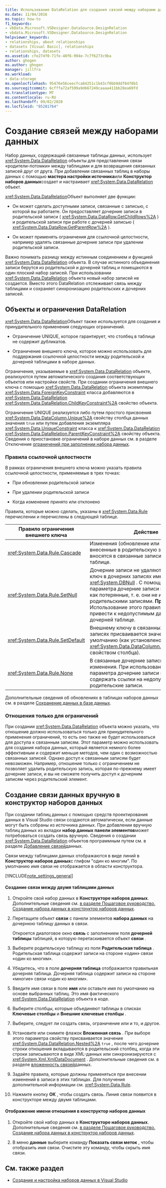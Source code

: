 ```yaml
---
title: Использование DataRelation для создания связей между наборами данных
ms.date: 11/04/2016
ms.topic: how-to
f1_keywords:
- vbData.Microsoft.VSDesigner.DataSource.DesignRelation
- vbdata.Microsoft.VSDesigner.DataSource.DesignRelation
helpviewer_keywords:
- relationships, about relationships
- datasets [Visual Basic], relationships
- relationships, datasets
ms.assetid: cfe274f0-71fe-40f6-994e-7c7f6273c9ba
author: ghogen
ms.author: ghogen
manager: jillfra
ms.workload:
- data-storage
ms.openlocfilehash: 95476e56ceecfca84251c1b43cf0bb9ddf84f8b5
ms.sourcegitcommit: 6cfffa72af599a9d667249caaaa411bb28ea69fd
ms.translationtype: MT
ms.contentlocale: ru-RU
ms.lasthandoff: 09/02/2020
ms.locfileid: "85281764"
---
```

# <a name="create-relationships-between-datasets"></a>Создание связей между наборами данных
Набор данных, содержащий связанные таблицы данных, использует <xref:System.Data.DataRelation> объекты для представления связи «родители-потомки» между таблицами и для возвращения связанных записей друг от друга. При добавлении связанных таблиц в наборы данных с помощью **мастера настройки источника**или **Конструктор наборов данных**создает и настраивает <xref:System.Data.DataRelation> объект.

<xref:System.Data.DataRelation>Объект выполняет две функции:

- Он может сделать доступными записи, связанные с записью, с которой вы работаете. Он предоставляет дочерние записи в родительской записи ( <xref:System.Data.DataRow.GetChildRows%2A> ) и родительской записи при работе с дочерней записью ( <xref:System.Data.DataRow.GetParentRow%2A> ).

- Он может применять ограничения для ссылочной целостности, например удалять связанные дочерние записи при удалении родительской записи.

Важно понимать разницу между истинным соединением и функцией <xref:System.Data.DataRelation> объекта. В случае истинного объединения записи берутся из родительской и дочерней таблиц и помещаются в один плоский набор записей. При использовании <xref:System.Data.DataRelation> объекта новый набор записей не создается. Вместо этого DataRelation отслеживает связь между таблицами и сохраняет синхронизацию родительских и дочерних записей.

## <a name="datarelation-objects-and-constraints"></a>Объекты и ограничения DataRelation
<xref:System.Data.DataRelation>Объект также используется для создания и принудительного применения следующих ограничений.

- Ограничение UNIQUE, которое гарантирует, что столбец в таблице не содержит дубликатов.

- Ограничение внешнего ключа, которое можно использовать для поддержания ссылочной целостности между родительской и дочерней таблицами в наборе данных.

Ограничения, указываемые в <xref:System.Data.DataRelation> объекте, реализуются путем автоматического создания соответствующих объектов или настройки свойств. При создании ограничения внешнего ключа с помощью <xref:System.Data.DataRelation> объекта экземпляры <xref:System.Data.ForeignKeyConstraint> класса добавляются в <xref:System.Data.DataRelation> <xref:System.Data.DataRelation.ChildKeyConstraint%2A> свойство объекта.

Ограничение UNIQUE реализуется либо путем простого присвоения <xref:System.Data.DataColumn.Unique%2A> свойству столбца данных значения `true` или путем добавления экземпляра <xref:System.Data.UniqueConstraint> класса к <xref:System.Data.DataRelation> <xref:System.Data.DataRelation.ParentKeyConstraint%2A> свойству объекта. Сведения о приостановке ограничений в наборе данных см. в разделе Отключение [ограничений при заполнении набора данных](../data-tools/turn-off-constraints-while-filling-a-dataset.md).

### <a name="referential-integrity-rules"></a>Правила ссылочной целостности
В рамках ограничения внешнего ключа можно указать правила ссылочной целостности, применяемые в трех точках:

- При обновлении родительской записи

- При удалении родительской записи

- Когда изменение принято или отклонено

Правила, которые можно сделать, указаны в <xref:System.Data.Rule> перечислении и перечислены в следующей таблице.

|Правило ограничения внешнего ключа|Действие|
| - |------------|
|<xref:System.Data.Rule.Cascade>|Изменения (обновление или удаление), внесенные в родительскую запись, также вносятся в связанные записи в дочерней таблице.|
|<xref:System.Data.Rule.SetNull>|Дочерние записи не удаляются, но внешний ключ в дочерних записях имеет значение <xref:System.DBNull> . С помощью этого параметра дочерние записи можно оставить как потерянные, т. е. они не имеют связи с родительскими записями. **Примечание.** Использование этого правила может привести к недопустимым данным в дочерней таблице.|
|<xref:System.Data.Rule.SetDefault>|Внешнему ключу в связанных дочерних записях присваивается значение по умолчанию (как установлено <xref:System.Data.DataColumn.DefaultValue%2A> свойством столбца).|
|<xref:System.Data.Rule.None>|В связанные дочерние записи не вносятся изменения. При использовании этого параметра дочерние записи могут содержать ссылки на недопустимые родительские записи.|

Дополнительные сведения об обновлениях в таблицах наборов данных см. в разделе [Сохранение данных в базе данных](../data-tools/save-data-back-to-the-database.md).

### <a name="constraint-only-relations"></a>Отношения только для ограничений
При создании <xref:System.Data.DataRelation> объекта можно указать, что отношение должно использоваться только для принудительного применения ограничений, то есть оно также не будет использоваться для доступа к связанным записям. Этот параметр можно использовать для создания набора данных, который является немного более эффективным и содержит меньше методов, чем один с возможностью связанных записей. Однако доступ к связанным записям будет невозможен. Например, отношение только с ограничением не позволяет удалить родительскую запись, которая по-прежнему имеет дочерние записи, и вы не сможете получить доступ к дочерним записям через родительский элемент.

## <a name="manually-creating-a-data-relation-in-the-dataset-designer"></a>Создание связи данных вручную в конструктор наборов данных
При создании таблиц данных с помощью средств проектирования данных в Visual Studio связи создаются автоматически, если данные могут быть собраны из источника данных. При добавлении вручную таблиц данных из вкладки **набор данных** **панели элементов**может потребоваться создать связь вручную. Сведения о создании <xref:System.Data.DataRelation> объектов программным путем см. в разделе [Добавление связей](/dotnet/framework/data/adonet/dataset-datatable-dataview/adding-datarelations)данных.

Связи между таблицами данных отображаются в виде линий в **Конструктор наборов данных**с глифом "один ко многим". По умолчанию имя связи не отображается в области конструктора.

[!INCLUDE[note_settings_general](../data-tools/includes/note_settings_general_md.md)]

#### <a name="to-create-a-relationship-between-two-data-tables"></a>Создание связи между двумя таблицами данных

1. Откройте свой набор данных в **Конструкторе наборов данных**. Дополнительные сведения см. [в разделе Пошаговое руководство. Создание набора данных в конструктор наборов данных](walkthrough-creating-a-dataset-with-the-dataset-designer.md).

2. Перетащите объект **связи** с панели элементов **набора данных** на дочернюю таблицу данных в связи.

     Откроется диалоговое окно **связь** с заполнением поля **дочерней таблицы** таблицей, в которую перетаскивается объект **связи** .

3. Выберите родительскую таблицу из поля **Родительская таблица** . Родительская таблица содержит записи на стороне «один» связи «один ко многим».

4. Убедитесь, что в поле **дочерняя таблица** отображается правильная дочерняя таблица. Дочерняя таблица содержит записи на стороне «многие» связи «один ко многим».

5. Введите имя связи в поле **имя** или оставьте имя по умолчанию на основе выбранных таблиц. Это имя фактического <xref:System.Data.DataRelation> объекта в коде.

6. Выберите столбцы, которые объединяют таблицы в списках **Ключевые столбцы** и **Внешние ключевые столбцы** .

7. Выберите, следует ли создать связь, ограничение или и то, и другое.

8. Установите или снимите флажок **Вложенная связь** . При выборе этого параметра свойству присваивается значение <xref:System.Data.DataRelation.Nested%2A> `true` , после чего дочерние строки отношения вкладываются в родительский столбец, когда эти строки записываются в виде XML-данных или синхронизируются с <xref:System.Xml.XmlDataDocument> . Дополнительные сведения см. в разделе [вложенность связей](/dotnet/framework/data/adonet/dataset-datatable-dataview/nesting-datarelations)данных.

9. Задайте правила, которые должны применяться при внесении изменений в записи в этих таблицах. Для получения дополнительной информации см. <xref:System.Data.Rule>.

10. Нажмите кнопку **ОК** , чтобы создать связь. Линия связи появится в конструкторе между двумя таблицами.

#### <a name="to-display-a-relation-name-in-the-dataset-designer"></a>Отображение имени отношения в конструктор наборов данных

1. Откройте свой набор данных в **Конструкторе наборов данных**. Дополнительные сведения см. [в разделе Пошаговое руководство. Создание набора данных в конструктор наборов данных](walkthrough-creating-a-dataset-with-the-dataset-designer.md).

2. В меню **данные** выберите команду **Показать связи меток** , чтобы отобразить имя связи. Очистите эту команду, чтобы скрыть имя связи.

## <a name="see-also"></a>См. также раздел

- [Создание и настройка наборов данных в Visual Studio](../data-tools/create-and-configure-datasets-in-visual-studio.md)
